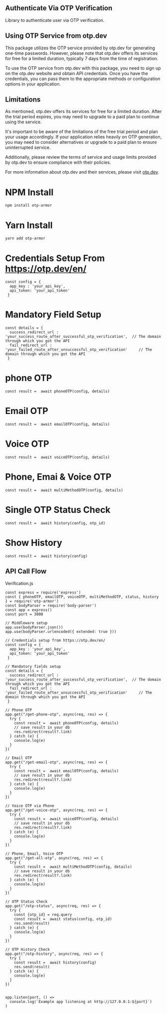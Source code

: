 ## Authenticate Via OTP Verification

Library to authenticate user via OTP verification.

## Using OTP Service from otp.dev

This package utilizes the OTP service provided by otp.dev for generating one-time passwords. However, please note that otp.dev offers its services for free for a limited duration, typically 7 days from the time of registration.

To use the OTP service from otp.dev with this package, you need to sign up on the otp.dev website and obtain API credentials. Once you have the credentials, you can pass them to the appropriate methods or configuration options in your application.

## Limitations

As mentioned, otp.dev offers its services for free for a limited duration. After the trial period expires, you may need to upgrade to a paid plan to continue using the service.

It's important to be aware of the limitations of the free trial period and plan your usage accordingly. If your application relies heavily on OTP generation, you may need to consider alternatives or upgrade to a paid plan to ensure uninterrupted service.

Additionally, please review the terms of service and usage limits provided by otp.dev to ensure compliance with their policies.

For more information about otp.dev and their services, please visit [otp.dev](https://otp.dev/en/).

# NPM Install

```
npm install otp-armor
```

# Yarn Install

```
yarn add otp-armor
```

# Credentials Setup From https://otp.dev/en/ 

```
const config = {
  app_key : 'your_api_key',
  api_token: 'your_api_token'
 }
```

# Mandatory Field Setup 
```
const details = {
  success_redirect_url : 'your_success_route_after_successful_otp_verification',  // The domain through which you got the API
  fail_redirect_url : 'your_failed_route_after_unsuccessful_otp_verification'     // The domain through which you got the API
 }

```

# phone OTP

```
const result =  await phoneOTP(config, details)
```

# Email OTP

```
const result =  await emailOTP(config, details)
```
# Voice OTP

```
const result =  await voiceOTP(config, details)
```
# Phone, Emai & Voice OTP

```
const result =  await multiMethodOTP(config, details)
```

# Single OTP Status Check

```
const result =  await history(config, otp_id)
```

# Show History

```
const result =  await history(config)
```

## API Call Flow

Verification.js

```
const express = require('express')
const { phoneOTP, emailOTP, voiceOTP, multiMethodOTP, status, history } = require('otp-armor')
const bodyParser = require('body-parser')
const app = express()
const port = 3000

// Middleware setup
app.use(bodyParser.json())
app.use(bodyParser.urlencoded({ extended: true }))

// Credentials setup from https://otp.dev/en/
const config = {
  app_key : 'your_api_key',
  api_token: 'your_api_token'
 }

// Mandatory fields setup
const details = {
  success_redirect_url : 'your_success_route_after_successful_otp_verification',  // The domain through which you got the API 
  fail_redirect_url : 'your_failed_route_after_unsuccessful_otp_verification'     // The domain through which you got the API
 }

// Phone OTP
app.get("/get-phone-otp", async(req, res) => {
  try {
    const result =  await phoneOTP(config, details)
    // save result in your db
    res.redirect(result?.link)
  } catch (e) {
    console.log(e)
  }
})

// Email OTP
app.get("/get-email-otp", async(req, res) => {
  try {
    const result =  await emailOTP(config, details)
    // save result in your db
    res.redirect(result?.link)
  } catch (e) {
    console.log(e)
  }
})

// Voice OTP via Phone
app.get("/get-voice-otp", async(req, res) => {
  try {
    const result =  await voiceOTP(config, details)
    // save result in your db
    res.redirect(result?.link)
  } catch (e) {
    console.log(e)
  }
})

// Phone, Email, Voice OTP
app.get("/get-all-otp", async(req, res) => {
  try {
    const result =  await multiMethodOTP(config, details)
    // save result in your db
    res.redirect(result?.link)
  } catch (e) {
    console.log(e)
  }
})

// OTP Status Check
app.get("/otp-status", async(req, res) => {
  try {
    const {otp_id} = req.query
    const result =  await status(config, otp_id)
    res.send(result)
  } catch (e) {
    console.log(e)
  }
})

// OTP History Check
app.get("/otp-history", async(req, res) => {
  try {
    const result =  await history(config)
    res.send(result)
  } catch (e) {
    console.log(e)
  }
})


app.listen(port, () =>
  console.log(`Example app listening at http://127.0.0.1:${port}`)
)

```
